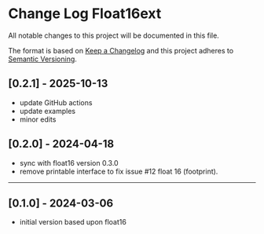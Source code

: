 # Change Log Float16ext

All notable changes to this project will be documented in this file.

The format is based on [Keep a Changelog](http://keepachangelog.com/)
and this project adheres to [Semantic Versioning](http://semver.org/).

## [0.2.1] - 2025-10-13
- update GitHub actions
- update examples
- minor edits

## [0.2.0] - 2024-04-18
- sync with float16 version 0.3.0
- remove printable interface to fix issue #12 float 16 (footprint).

----

## [0.1.0] - 2024-03-06
- initial version based upon float16

